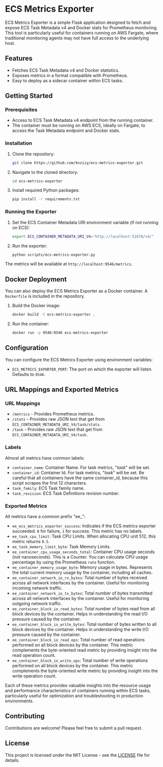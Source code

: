 # ECS Metrics Exporter

ECS Metrics Exporter is a simple Flask application designed to fetch and expose ECS Task Metadata v4 and Docker stats for Prometheus monitoring. This tool is particularly useful for containers running on AWS Fargate, where traditional monitoring agents may not have full access to the underlying host.

## Features

- Fetches ECS Task Metadata v4 and Docker statistics.
- Exposes metrics in a format compatible with Prometheus.
- Easy to deploy as a sidecar container within ECS tasks.

## Getting Started

### Prerequisites

- Access to ECS Task Metadata v4 endpoint from the running container.
- The container must be running on AWS ECS, ideally on Fargate, to access the Task Metadata endpoint and Docker stats.

### Installation

1. Clone the repository:
   ```bash
   git clone https://github.com/knziiy/ecs-metrics-exporter.git
   ```

2. Navigate to the cloned directory:
   ```bash
   cd ecs-metrics-exporter
   ```

3. Install required Python packages:
   ```bash
   pip install -r requirements.txt
   ```

### Running the Exporter

1. Set the ECS Container Metadata URI environment variable (if not running on ECS):
   ```bash
   export ECS_CONTAINER_METADATA_URI_V4="http://localhost:51678/v4/"
   ```

2. Run the exporter:
   ```bash
   python scripts/ecs-metrics-exporter.py
   ```

The metrics will be available at `http://localhost:9546/metrics`.

## Docker Deployment

You can also deploy the ECS Metrics Exporter as a Docker container. A `Dockerfile` is included in the repository.

1. Build the Docker image:
   ```bash
   docker build -t ecs-metrics-exporter .
   ```

2. Run the container:
   ```bash
   docker run -p 9546:9546 ecs-metrics-exporter
   ```

## Configuration

You can configure the ECS Metrics Exporter using environment variables:

- `ECS_METRICS_EXPORTER_PORT`: The port on which the exporter will listen. Defaults to `9546`.

## URL Mappings and Exported Metrics

### URL Mappings

- `/metrics` - Provides Prometheus metrics.
- `/stats` - Provides raw JSON text that get from `ECS_CONTAINER_METADATA_URI_V4/task/stats`.
- `/task` - Provides raw JSON text that get from `ECS_CONTAINER_METADATA_URI_V4/task`.

### Labels

Almost all metrics have common labels:

- `container_name`: Container Name. For task metrics, "_task_" will be set.
- `container_id`: Container Id. For task metrics, "_task_" will be set. Be careful that all containers have the same container_id, because this script scrapes the first 12 characters.
- `task_family`: ECS Task family name.
- `task_revision`: ECS Task Definitions revision number.

### Exported Metrics

All metrics have a common prefix "ee_":

- `ee_ecs_metrics_exporter_success`: Indicates if the ECS metrics exporter succeeded. `0` for failure, `1` for success. This metric has no labels.
- `ee_task_cpu_limit`: Task CPU Limits. When allocating CPU unit 512, this metric returns `0.5`.
- `ee_task_memory_limit_byte`: Task Memory Limits.
- `ee_container_cpu_usage_seconds_total`: Container CPU usage seconds (not nanoseconds). This is a Counter. You can calculate CPU usage percentage by using the Prometheus `rate` function.
- `ee_container_memory_usage_byte`: Memory usage in bytes. Represents the total current memory usage by the container, including all caches.
- `ee_container_network_io_rx_bytes`: Total number of bytes received across all network interfaces by the container. Useful for monitoring incoming network traffic.
- `ee_container_network_io_tx_bytes`: Total number of bytes transmitted across all network interfaces by the container. Useful for monitoring outgoing network traffic.
- `ee_container_block_io_read_bytes`: Total number of bytes read from all block devices by the container. Helps in understanding the read I/O pressure caused by the container.
- `ee_container_block_io_write_bytes`: Total number of bytes written to all block devices by the container. Helps in understanding the write I/O pressure caused by the container.
- `ee_container_block_io_read_ops`: Total number of read operations performed on all block devices by the container. This metric complements the byte-oriented read metric by providing insight into the read operation count.
- `ee_container_block_io_write_ops`: Total number of write operations performed on all block devices by the container. This metric complements the byte-oriented write metric by providing insight into the write operation count.

Each of these metrics provides valuable insights into the resource usage and performance characteristics of containers running within ECS tasks, particularly useful for optimization and troubleshooting in production environments.

## Contributing

Contributions are welcome! Please feel free to submit a pull request.

## License

This project is licensed under the MIT License - see the [LICENSE](LICENSE) file for details.
